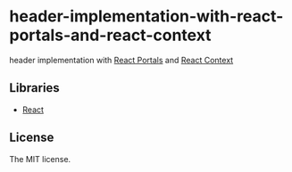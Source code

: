 # header-implementation-with-react-portals-and-react-context

header implementation with [React Portals](https://reactjs.org/docs/portals.html) and [React Context](https://reactjs.org/docs/context.html)

## Libraries

- [React](https://reactjs.org/)

## License

The MIT license.

